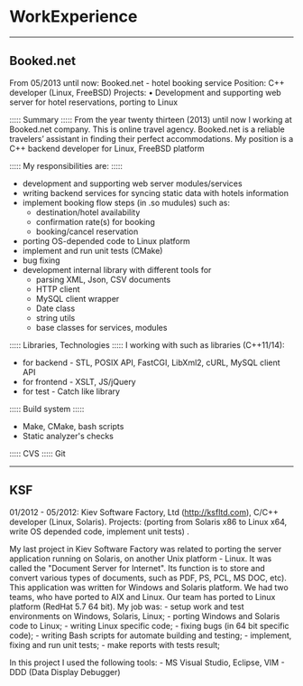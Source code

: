 # WorkExperience

-----

## Booked.net

From 05/2013 until now: Booked.net - hotel booking service
		Position:
			C++ developer (Linux, FreeBSD)
		Projects:
    • Development and supporting web server for hotel reservations, porting to Linux


::::: Summary :::::
From the year twenty thirteen (2013) until now I working at Booked.net company.
This is online travel agency. Booked.net is a reliable travelers’ assistant in finding their
perfect accommodations.
My position is a C++ backend developer for Linux, FreeBSD platform


::::: My responsibilities are: :::::
- development and supporting web server modules/services
- writing backend services for syncing static data with hotels information
- implement booking flow steps (in .so mudules) such as:
    - destination/hotel availability
    - confirmation rate(s) for booking
    - booking/cancel reservation
- porting OS-depended code to Linux platform
- implement and run unit tests (CMake)
- bug fixing
- development internal library with different tools for
    - parsing XML, Json, CSV documents
    - HTTP client
    - MySQL client wrapper
    - Date class
    - string utils
    - base classes for services, modules


::::: Libraries, Technologies :::::
I working with such as libraries (C++11/14):
- for backend - STL, POSIX API, FastCGI, LibXml2, cURL, MySQL client API
- for frontend - XSLT, JS/jQuery
- for test - Catch like library


::::: Build system :::::
- Make, CMake, bash scripts
- Static analyzer's checks

::::: CVS :::::
Git

-----

## KSF

01/2012 - 05/2012: Kiev Software Factory, Ltd (http://ksfltd.com),
    C/C++ developer (Linux, Solaris).
Projects:
    (porting from Solaris x86 to Linux x64, write OS depended code, implement unit tests) .

My last project in Kiev Software Factory
was related to porting the server application
running on Solaris, on another Unix platform - Linux.
It was called the "Document Server for Internet".
Its function is to store and convert various types of documents,
such as PDF, PS, PCL, MS DOC, etc).
This application was written for Windows and Solaris platform.
We had two teams, who have ported to AIX and Linux.
Our team has ported to Linux platform (RedHat 5.7 64 bit).
My job was:
    - setup work and test environments on Windows, Solaris, Linux;
    - porting Windows and Solaris code to Linux;
    - writing Linux specific code;
    - fixing bugs (in 64 bit specific code);
    - writing Bash scripts for automate building and testing;
    - implement, fixing and run unit tests;
    - make reports with tests result;

In this project I used the following tools:
    - MS Visual Studio, Eclipse, VIM
    - DDD (Data Display Debugger)

